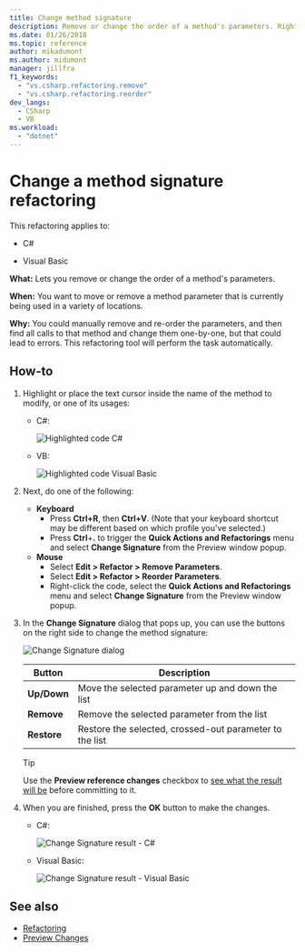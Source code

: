 ```yaml
---
title: Change method signature
description: Remove or change the order of a method's parameters. Right-click the method, select Quick Actions and Refactorings, and select Change Signature.
ms.date: 01/26/2018
ms.topic: reference
author: mikadumont
ms.author: midumont
manager: jillfra
f1_keywords:
  - "vs.csharp.refactoring.remove"
  - "vs.csharp.refactoring.reorder"
dev_langs:
  - CSharp
  - VB
ms.workload:
  - "dotnet"
---
```

# Change a method signature refactoring

This refactoring applies to:

- C#

- Visual Basic

**What:** Lets you remove or change the order of a method's parameters.

**When:** You want to move or remove a method parameter that is currently being used in a variety of locations.

**Why:** You could manually remove and re-order the parameters, and then find all calls to that method and change them one-by-one, but that could lead to errors.  This refactoring tool will perform the task automatically.

## How-to

1. Highlight or place the text cursor inside the name of the method to modify, or one of its usages:

   - C#:

       ![Highlighted code C#](media/changesignature-highlight-cs.png)

   - VB:

       ![Highlighted code Visual Basic](media/changesignature-highlight-vb.png)

2. Next, do one of the following:

   - **Keyboard**
      - Press **Ctrl+R**, then **Ctrl+V**.  (Note that your keyboard shortcut may be different based on which profile you've selected.)
      - Press **Ctrl**+**.** to trigger the **Quick Actions and Refactorings** menu and select **Change Signature** from the Preview window popup.
   - **Mouse**
      - Select **Edit > Refactor > Remove Parameters**.
      - Select **Edit > Refactor > Reorder Parameters**.
      - Right-click the code, select the **Quick Actions and Refactorings** menu and select **Change Signature** from the Preview window popup.

3. In the **Change Signature** dialog that pops up, you can use the buttons on the right side to change the method signature:

   ![Change Signature dialog](media/changesignature-dialog-cs.png)

   | Button | Description
   | ------ | ---
   | **Up/Down** | Move the selected parameter up and down the list
   | **Remove** | Remove the selected parameter from the list
   | **Restore** | Restore the selected, crossed-out parameter to the list

   > [!TIP]
   > Use the **Preview reference changes** checkbox to [see what the result will be](../../ide/preview-changes.md) before committing to it.

4. When you are finished, press the **OK** button to make the changes.

   - C#:

      ![Change Signature result - C#](media/changesignature-result-cs.png)

   - Visual Basic:

      ![Change Signature result - Visual Basic](media/changesignature-result-vb.png)

## See also

- [Refactoring](../refactoring-in-visual-studio.md)
- [Preview Changes](../../ide/preview-changes.md)